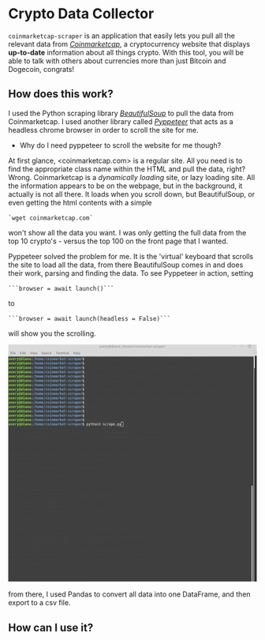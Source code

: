 # Crypto Data Collector

`coinmarketcap-scraper` is an application that easily lets you pull all the relevant data from *[Coinmarketcap](coinmarketcap.com)*, a cryptocurrency website that displays **up-to-date** information about all things crypto. With this tool, you will be able to talk with others about currencies more than just Bitcoin and Dogecoin, congrats!

## How does this work?

I used the Python scraping library *[BeautifulSoup](https://beautiful-soup-4.readthedocs.io/en/latest/)* to pull the data from Coinmarketcap. I used another library called *[Pyppeteer](https://pyppeteer.github.io/pyppeteer/)* that acts as a headless chrome browser in order to scroll the site for me. 

- Why do I need pyppeteer to scroll the website for me though?

At first glance, <coinmarketcap.com> is a regular site. All you need is to find the appropriate class name within the HTML and pull the data, right? Wrong. Coinmarketcap is a *dynamically loading* site, or lazy loading site. All the information appears to be on the webpage, but in the background, it actually is not all there. It loads when you scroll down, but BeautifulSoup, or even getting the html contents with a simple 

    `wget coinmarketcap.com`
    
won't show all the data you want. I was only getting the full data from the top 10 crypto's - versus the top 100 on the front page that I wanted.

Pyppeteer solved the problem for me. It is the 'virtual' keyboard that scrolls the site to load all the data, from there BeautifulSoup comes in and does their work, parsing and finding the data. To see Pyppeteer in action, setting  


    ```browser = await launch()```

to

    ```browser = await launch(headless = False)```

will show you the scrolling.

![Alt text](headless-scrolling.gif)


from there, I used Pandas to convert all data into one DataFrame, and then export to a csv file.


## How can I use it?


